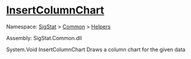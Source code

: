# [InsertColumnChart](./ExcelHelper-100664000.md)

Namespace: [SigStat]() > [Common](./../../README.md) > [Helpers](./../README.md)

Assembly: SigStat.Common.dll

System.Void   InsertColumnChart    Draws a column chart for the given data
